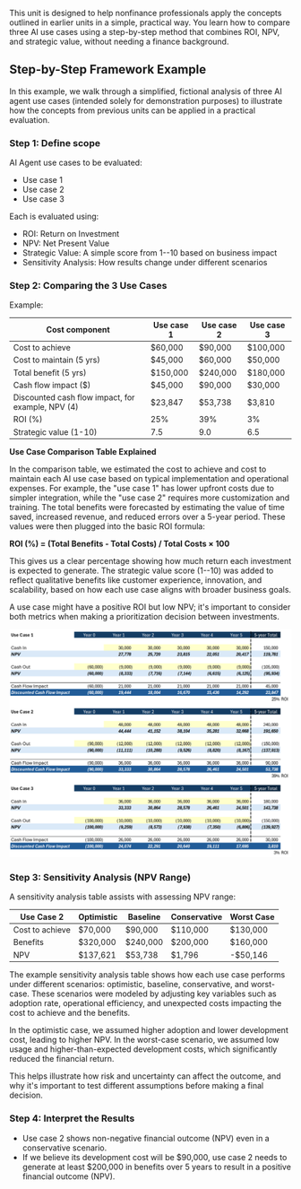 This unit is designed to help nonfinance professionals apply the concepts outlined in earlier units in a simple, practical way. You learn how to compare three AI use cases using a step-by-step method that combines ROI, NPV, and strategic value, without needing a finance background.

## Step-by-Step Framework Example

In this example, we walk through a simplified, fictional analysis of three AI agent use cases (intended solely for demonstration purposes) to illustrate how the concepts from previous units can be applied in a practical evaluation.

### Step 1: Define scope

AI Agent use cases to be evaluated:

- Use case 1
- Use case 2
- Use case 3

Each is evaluated using:

- ROI: Return on Investment
- NPV: Net Present Value
- Strategic Value: A simple score from 1--10 based on business impact
- Sensitivity Analysis: How results change under different scenarios

### Step 2: Comparing the 3 Use Cases

Example:


|Cost component  |Use case 1  |Use case 2  |Use case 3  |
|---------|---------|---------|---------|
|Cost to achieve     |$60,000         |$90,000         |$100,000         |
|Cost to maintain (5 yrs)     |$45,000         |$60,000         |$50,000         |
|Total benefit (5 yrs)     |$150,000         |$240,000         |$180,000         |
|Cash flow impact ($)     |$45,000         |$90,000         |$30,000         |
|Discounted cash flow impact, for example, NPV (4)     |$23,847         |$53,738         |$3,810         |
|ROI (%)     |25%         |39%         |3%         |
|Strategic value (1-10)     |7.5         |9.0         |6.5         |

**Use Case Comparison Table Explained**

In the comparison table, we estimated the cost to achieve and cost to maintain each AI use case based on typical implementation and operational expenses. For example, the "use case 1" has lower upfront costs due to simpler integration, while the "use case 2" requires more
customization and training. The total benefits were forecasted by estimating the value of time saved, increased revenue, and reduced errors over a 5-year period. These values were then plugged into the basic ROI formula:

**ROI (%) = (Total Benefits - Total Costs) / Total Costs × 100**

This gives us a clear percentage showing how much return each investment is expected to generate. The strategic value score (1--10) was added to reflect qualitative benefits like customer experience, innovation, and scalability, based on how each use case aligns with broader business
goals.

A use case might have a positive ROI but low NPV; it's important to consider both metrics when making a prioritization decision between investments.

[![A diagram showing calculations for use case examples.](../media/use-case-calculations.png)](../media/use-case-calculations-big.png#lightbox)

### Step 3: Sensitivity Analysis (NPV Range)

A sensitivity analysis table assists with assessing NPV range:

|  **Use Case 2**    |Optimistic     |Baseline       |Conservative   |Worst Case
|--------------|--------------|--------------|--------------|--------------|
|Cost to achieve      |$70,000       |$90,000       |$110,000      |$130,000|
|Benefits       |$320,000      |$240,000      |$200,000      |$160,000|
|NPV            |$137,621      |$53,738       |$1,796        |-$50,146|

The example sensitivity analysis table shows how each use case performs under different scenarios: optimistic, baseline, conservative, and worst-case. These scenarios were modeled by adjusting key variables such as adoption rate, operational efficiency, and unexpected costs impacting
the cost to achieve and the benefits.

In the optimistic case, we assumed higher adoption and lower development cost, leading to higher NPV. In the worst-case scenario, we assumed low usage and higher-than-expected development costs, which significantly reduced the financial return.

This helps illustrate how risk and uncertainty can affect the outcome, and why it's important to test different assumptions before making a final decision.

### Step 4: Interpret the Results

- Use case 2 shows non-negative financial outcome (NPV) even in a conservative scenario.
- If we believe its development cost will be $90,000, use case 2 needs to generate at least $200,000 in benefits over 5 years to result in a positive financial outcome (NPV).
